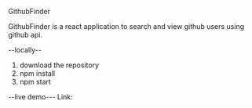 GithubFinder

GithubFinder is a react application to search and view github users using github api.

--locally--

1. download the repository
2. npm install
3. npm start

--live demo---
Link:
